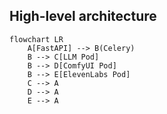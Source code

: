 ## High-level architecture
```mermaid
flowchart LR
    A[FastAPI] --> B(Celery)
    B --> C[LLM Pod]
    B --> D[ComfyUI Pod]
    B --> E[ElevenLabs Pod]
    C --> A
    D --> A
    E --> A
```
